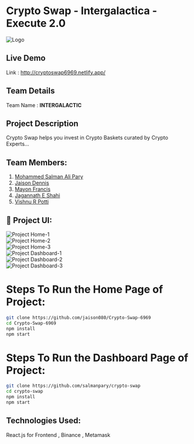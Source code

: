 # Crypto Swap - Intergalactica - Execute 2.0

![Logo](https://github.com/jaison080/Crypto-Swap-6969/blob/master/images/logo.png)

## Live Demo

Link : http://cryptoswap6969.netlify.app/

## Team Details

Team Name : <b>INTERGALACTIC</b>

## Project Description

Crypto Swap helps you invest in Crypto Baskets curated by Crypto Experts...

## Team Members:

1. [Mohammed Salman Ali Pary](https://github.com/salmanpary)
2. [Jaison Dennis](https://github.com/jaison080)
3. [Mayon Francis](https://github.com/Mayon-Francis)
4. [Jagannath E Shahi](https://github.com/Jagannathes)
5. [Vishnu R Potti](https://github.com/Vishnurr2k01)

## 🔧 Project UI:

![Project Home-1](https://github.com/jaison080/Crypto-Swap-6969/blob/master/images/img.png)
<br>
![Project Home-2](https://github.com/jaison080/Crypto-Swap-6969/blob/master/images/img1.png)
<br>
![Project Home-3](https://github.com/jaison080/Crypto-Swap-6969/blob/master/images/img2.png)
<br>
![Project Dashboard-1](https://github.com/jaison080/Crypto-Swap-6969/blob/master/images/img3.png)
<br>
![Project Dashboard-2](https://github.com/jaison080/Crypto-Swap-6969/blob/master/images/img4.png)
<br>
![Project Dashboard-3](https://github.com/jaison080/Crypto-Swap-6969/blob/master/images/img5.png)

# Steps To Run the Home Page of Project:

```bash
git clone https://github.com/jaison080/Crypto-Swap-6969
cd Crypto-Swap-6969
npm install
npm start
```
# Steps To Run the Dashboard Page of Project:

```bash
git clone https://github.com/salmanpary/crypto-swap
cd crypto-swap
npm install
npm start
```

## Technologies Used:

React.js for Frontend , Binance , Metamask
